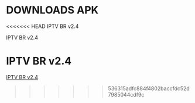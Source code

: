 # DOWNLOADS APK

<<<<<<< HEAD
IPTV BR v2.4




IPTV BR v2.4




IPTV BR v2.4
=======

[IPTV BR v2.4](MOD]https://www.googleapis.com/drive/v3/files/13PC9QfRpk43J8bzVttQg1jcTR4gktOZG?alt=media&key=AIzaSyCKN01YADpHeKX5_sO5KhC0XyYYiHQoV_c )
>>>>>>> 536315adfc884f4802baccfdc52d7985044cdf9c
